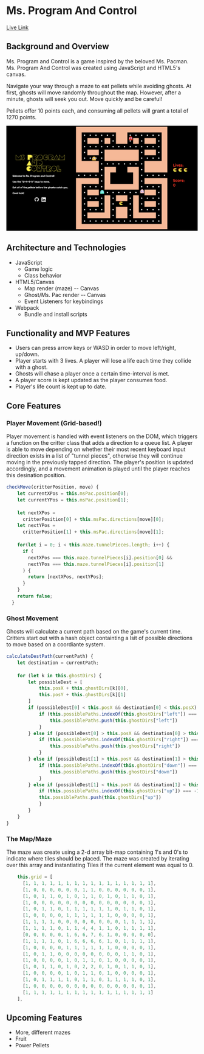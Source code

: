 
# Ms. Program And Control

[Live Link](https://kat-onyx.github.io/MsProgramAndControl/)

## Background and Overview

Ms. Program and Control is a game inspired by the beloved Ms. Pacman.  Ms. Program And Control was created using JavaScript and HTML5's canvas.  

Navigate your way through a maze to eat pellets while avoiding ghosts. At first, ghosts will move randomly throughout the map.  However, after a minute, ghosts will seek you out.  Move quickly and be careful!

Pellets offer 10 points each, and consuming all pellets will grant a total of 1270 points.


![Screenshot](dist/Gameplay.png)

## Architecture and Technologies
* JavaScript
    * Game logic
    * Class behavior
* HTML5/Canvas
    * Map render (maze) -- Canvas
    * Ghost/Ms. Pac render -- Canvas
    * Event Listeners for keybindings
* Webpack
    * Bundle and install scripts


## Functionality and MVP Features

* Users can press arrow keys or WASD in order to move left/right, up/down.
* Player starts with 3 lives. A player will lose a life each time they collide with a ghost.
* Ghosts will chase a player once a certain time-interval is met.
* A player score is kept updated as the player consumes food.
* Player's life count is kept up to date.
   
## Core Features

### Player Movement (Grid-based!)
Player movement is handled with event listeners on the DOM, which triggers a function on the critter class that adds a direction to a queue list.  A player is able to move depending on whether their most recent keyboard input direction exists in a list of "tunnel pieces", otherwise they will continue moving in the previously tapped direction. The player's position is updated accordingly, and a movement animation is played until the player reaches this desination position.

``` js
checkMove(critterPosition, move) {
    let currentXPos = this.msPac.position[0];
    let currentYPos = this.msPac.position[1];

    let nextXPos =
      critterPosition[0] + this.msPac.directions[move][0];
    let nextYPos =
      critterPosition[1] + this.msPac.directions[move][1];

    for(let i = 0; i < this.maze.tunnelPieces.length; i++) {
      if (
        nextXPos === this.maze.tunnelPieces[i].position[0] &&
        nextYPos === this.maze.tunnelPieces[i].position[1]
      ) {
        return [nextXPos, nextYPos];
      }
    }
    return false;
  }

  ```

### Ghost Movement

Ghosts will calculate a current path based on the game's current time.  Critters start out with a hash object containting a lsit of possible directions to move based on a coordiante system. 

``` js
calculateDestPath(currentPath) {
    let destination = currentPath;

    for (let k in this.ghostDirs) {
        let possibleDest = [
            this.posX + this.ghostDirs[k][0],
            this.posY + this.ghostDirs[k][1]
        ]
        if (possibleDest[0] < this.posX && destination[0] < this.posX) {
            if (this.possiblePaths.indexOf(this.ghostDirs["left"]) === -1) {
                this.possiblePaths.push(this.ghostDirs["left"])
            } 
        } else if (possibleDest[0] > this.posX && destination[0] > this.posX) {
            if (this.possiblePaths.indexOf(this.ghostDirs["right"]) === -1) {
                this.possiblePaths.push(this.ghostDirs["right"])
            }
        } else if (possibleDest[1] > this.posY && destination[1] > this.posY) {
            if (this.possiblePaths.indexOf(this.ghostDirs["down"]) === -1) {
                this.possiblePaths.push(this.ghostDirs["down"])
            }
        } else if (possibleDest[1] < this.posY && destination[1] < this.posY) {
            if (this.possiblePaths.indexOf(this.ghostDirs["up"]) === -1) {
            this.possiblePaths.push(this.ghostDirs["up"])
            }
        }
    }
}
```

### The Map/Maze

The maze was create using a 2-d array bit-map containing 1's and 0's to indicate where tiles should be placed.  The maze was created by iterating over this array and instantiating Tiles if the current element was equal to 0.
```js
    this.grid = [
      [1, 1, 1, 1, 1, 1, 1, 1, 1, 1, 1, 1, 1, 1, 1, 1],
      [1, 0, 0, 0, 0, 0, 0, 1, 1, 0, 0, 0, 0, 0, 0, 1],
      [1, 0, 1, 1, 0, 1, 0, 1, 1, 0, 1, 0, 1, 1, 0, 1],
      [1, 0, 0, 0, 0, 0, 0, 0, 0, 0, 0, 0, 0, 0, 0, 1],
      [1, 0, 1, 1, 0, 1, 1, 1, 1, 1, 1, 0, 1, 1, 0, 1],
      [1, 0, 0, 0, 0, 1, 1, 1, 1, 1, 1, 0, 0, 0, 0, 1],
      [1, 1, 1, 1, 0, 0, 0, 0, 0, 0, 0, 0, 1, 1, 1, 1],
      [1, 1, 1, 1, 0, 1, 1, 4, 4, 1, 1, 0, 1, 1, 1, 1],
      [0, 0, 0, 0, 0, 1, 6, 6, 7, 6, 1, 0, 0, 0, 0, 0],
      [1, 1, 1, 1, 0, 1, 6, 6, 6, 6, 1, 0, 1, 1, 1, 1],
      [1, 0, 0, 0, 0, 1, 1, 1, 1, 1, 1, 0, 0, 0, 0, 1],
      [1, 0, 1, 1, 0, 0, 0, 0, 0, 0, 0, 0, 1, 1, 0, 1],
      [1, 0, 0, 0, 0, 1, 0, 1, 1, 0, 1, 0, 0, 0, 0, 1],
      [1, 0, 1, 1, 0, 1, 0, 2, 2, 0, 1, 0, 1, 1, 0, 1],
      [1, 0, 0, 0, 0, 1, 0, 1, 1, 0, 1, 0, 0, 0, 0, 1],
      [1, 0, 1, 1, 1, 1, 0, 1, 1, 0, 1, 1, 1, 1, 0, 1],
      [1, 0, 0, 0, 0, 0, 0, 0, 0, 0, 0, 0, 0, 0, 0, 1],
      [1, 1, 1, 1, 1, 1, 1, 1, 1, 1, 1, 1, 1, 1, 1, 1]
    ],  
```

## Upcoming Features

* More, different mazes
* Fruit
* Power Pellets



